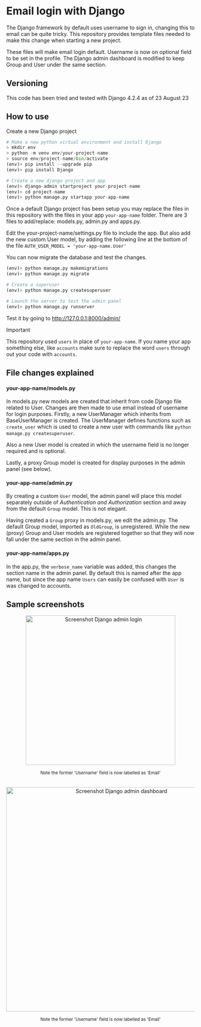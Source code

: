 # Email login with Django
The Django framework by default uses username to sign in, changing this to email can be quite tricky. This repository provides template files needed to make this change when starting a new project.

These files will make email login default. Username is now on optional field to be set in the profile. The Django admin dashboard is modified to keep Group and User under the same section.

## Versioning

This code has been tried and tested with Django 4.2.4 as of 23 August 23

## How to use

Create a new Django project 

```python
# Make a new python virtual environment and install Django
> mkdir env
> python -m venv env/your-project-name
> source env/project-name/bin/activate
(env)> pip install --upgrade pip
(env)> pip install Django

# Create a new django project and app
(env)> django-admin startproject your-project-name
(env)> cd project-name
(env)> python manage.py startapp your-app-name
```

Once a default Django project has been setup you may replace the files in this repository with the files in your app `your-app-name` folder. There are 3 files to add/replace: models.py, admin.py and apps.py.

Edit the your-project-name/settings.py file to include the app. But also add the new custom User model, by adding the following line at the bottom of the file `AUTH_USER_MODEL = 'your-app-name.User'`

You can now migrate the database and test the changes.

```python
(env)> python manage.py makemigrations
(env)> python manage.py migrate

# Create a superuser
(env)> python manage.py createsuperuser

# Launch the server to test the admin panel
(env)> python manage.py runserver
```

Test it by going to http://127.0.0.1:8000/admin/

> [!IMPORTANT]   
> This repository used `users` in place of `your-app-name`. If you name your app something else, like `accounts` make sure to replace the word `users` through out your code with `accounts`.

## File changes explained

#### your-app-name/models.py

In models.py new models are created that inherit from code Django file related to User. Changes are then made to use email instead of username for login purposes. Firstly, a new UserManager which inherits from BaseUserManager is created. The UserManager defines functions such as `create_user` which is used to create a new user with commands like `python manage.py createsuperuser`. 

Also a new User model is created in which the username field is no longer required and is optional.

Lastly, a proxy Group model is created for display purposes in the admin panel (see below).

#### your-app-name/admin.py

By creating a custom `User` model, the admin panel will place this model separately outside of _Authentication and Authorization_ section and away from the default `Group` model. This is not elegant. 

Having created a `Group` proxy in models.py, we edit the admin.py. The default Group model, imported as `OldGroup`, is unregistered. While the new (proxy) Group and User models are registered together so that they will now fall under the same section in the admin panel.

#### your-app-name/apps.py

In the app.py, the `verbose_name` variable was added, this changes the section name in the admin panel. By default this is named after the app name, but since the app name `Users` can easily be confused with `User` is was changed to accounts.

## Sample screenshots
<div align="center">
    <img width="400" alt="Screenshot Django admin login" src="https://github.com/pxv8780/django-email-sign-in/assets/22942635/4d51889c-d894-47af-8310-ed7cb81cf533">
    <p><sup>Note the former 'Username' field is now labelled as 'Email'</sup></p>
    <br>
</div>

<div align="center">
    <img align="center" width="600" alt="Screenshot Django admin dashboard" src="https://github.com/pxv8780/django-email-sign-in/assets/22942635/f775d8a7-3ea2-4661-9e97-69943bd38634">
    <p><sup>Note the former 'Username' field is now labelled as 'Email'</sup></p>
    <br>
</div>

